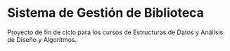 # Sistema de Gestión de Biblioteca
Proyecto de fin de ciclo para los cursos de Estructuras de Datos y Análisis de Diseño y Algoritmos.

